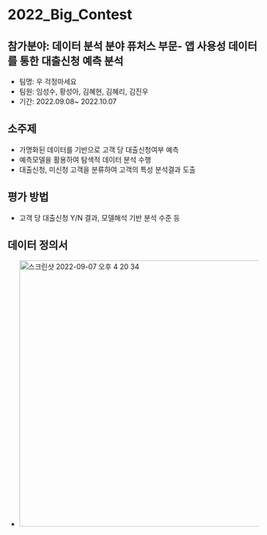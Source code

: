 # 2022_Big_Contest
## 참가분야: 데이터 분석 분야 퓨처스 부문- 앱 사용성 데이터를 통한 대출신청 예측 분석
- 팀명: 우 걱정마세요
- 팀원: 임성수, 황성아, 김혜현, 김혜리, 김진우
- 기간: 2022.09.08~ 2022.10.07

## 소주제
- 가명화된 데이터를 기반으로 고객 당 대출신청여부 예측
- 예측모델을 활용하여 탐색적 데이터 분석 수행
- 대출신청, 미신청 고객을 분류하여 고객의 특성 분석결과 도출

## 평가 방법
- 고객 당 대출신청 Y/N 결과, 모델해석 기반 분석 수준 등

## 데이터 정의서
- <img width="535" alt="스크린샷 2022-09-07 오후 4 20 34" src="https://user-images.githubusercontent.com/74399508/188815619-6cecbc9c-ac7f-4eee-bb29-931b841e4151.png">
